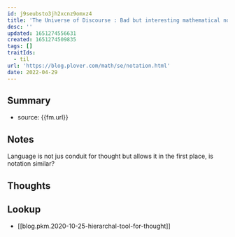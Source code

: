 ```yaml
---
id: j9seubsto3jh2xcnz9omxz4
title: 'The Universe of Discourse : Bad but interesting mathematical notation idea'
desc: ''
updated: 1651274556631
created: 1651274509835
tags: []
traitIds:
  - til
url: 'https://blog.plover.com/math/se/notation.html'
date: 2022-04-29
---
```


## Summary
- source: {{fm.url}}

## Notes

Language is not jus conduit for thought but allows it in the first place, is notation similar?

## Thoughts

## Lookup
- [[blog.pkm.2020-10-25-hierarchal-tool-for-thought]]
